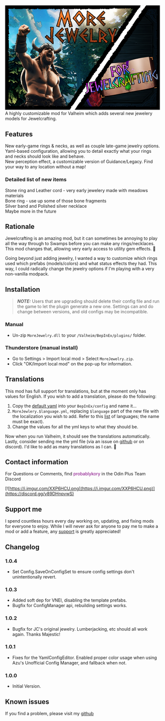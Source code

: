 ![Splash](https://raw.githubusercontent.com/probablykory/valheim-mods/main/MoreJewelry/splash.png)  
A highly customizable mod for Valheim which adds several new jewelery models for Jewelcrafting.

## Features

New early-game rings & necks, as well as couple late-game jewelry options.  
Yaml-based configuration, allowing you to detail exactly what your rings and necks should look like and behave.  
New perception effect, a customizable version of Guidance/Legacy.  Find your way to any location without a map!  

### Detailed list of new items
Stone ring and Leather cord - very early jewelery made with meadows materials  
Bone ring - use up some of those bone fragments  
Silver band and Polished silver necklace  
Maybe more in the future  

## Rationale 

Jewelcrafting is an amazing mod, but it can sometimes be annoying to play all the way through to Swamps before you can make any rings/necklaces.  This mod changes that, allowing very early access to utility gem effects. 🙂

Going beyond just adding jewelry, I wanted a way to customize which rings used which prefabs (models/colors) and what status effects they had.  This way, I could radically change the jewelry options if I'm playing with a very non-vanilla modpack.

## Installation

> **_NOTE:_**  Users that are upgrading should delete their config file and run the game to let the plugin generate a new one.  Settings can and do change between versions, and old configs may be incompatible.

### Manual

  * Un-zip `MoreJewelry.dll` to your `/Valheim/BepInEx/plugins/` folder.

### Thunderstore (manual install)

  * Go to Settings > Import local mod > Select `MoreJewelry.zip`.
  * Click "OK/Import local mod" on the pop-up for information.

## Translations

This mod has full support for translations, but at the moment only has values for English.  If you wish to add a translation, please do the following:  
 1.  Copy the [default yaml](https://raw.githubusercontent.com/probablykory/valheim-mods/main/MoreJewelry/translations/English.yml) into your `BepInEx/config` and name it... 
 2.  `MoreJewlery.$language.yml`, replacing `$language` part of the new file with the localization you wish to add.  Refer to this [list](https://valheim-modding.github.io/Jotunn/data/localization/language-list.html) of languages; the name must be exact).
 3.  Change the values for all the yml keys to what they should be.
 
 Now when you run Valheim, it should see the translations automatically.  Lastly, consider sending me the yml file (via an issue on [github](https://github.com/probablykory/valheim-mods) or on discord).  I'd like to add as many translations as I can. 🙂

## Contact information
For Questions or Comments, find <span style="color: purple;">probablykory</span> in the Odin Plus Team Discord

[![https://i.imgur.com/XXP6HCU.png](https://i.imgur.com/XXP6HCU.png)](https://discord.gg/v89DHnpvwS)

## Support me

I spend countless hours every day working on, updating, and fixing mods for everyone to enjoy.  While I will never ask for anyone to pay me to make a mod or add a feature, any [support](https://paypal.me/probablyk) is greatly appreciated!

## Changelog

### 1.0.4
 * Set Config.SaveOnConfigSet to ensure config settings don't unintentionally revert.

### 1.0.3
 * Added soft dep for VNEI, disabling the template prefabs.
 * Bugfix for ConfigManager api, rebuilding settings works.

### 1.0.2
 * Bugfix for JC's original jewelry.  Lumberjacking, etc should all work again.  Thanks Majestic!

### 1.0.1
 * Fixes for the YamlConfigEditor.  Enabled proper color usage when using Azu's Unofficial Config Manager, and fallback when not.

### 1.0.0
 * Initial Version.

## Known issues
If you find a problem, please visit my [github](https://github.com/probablykory/valheim-mods)
